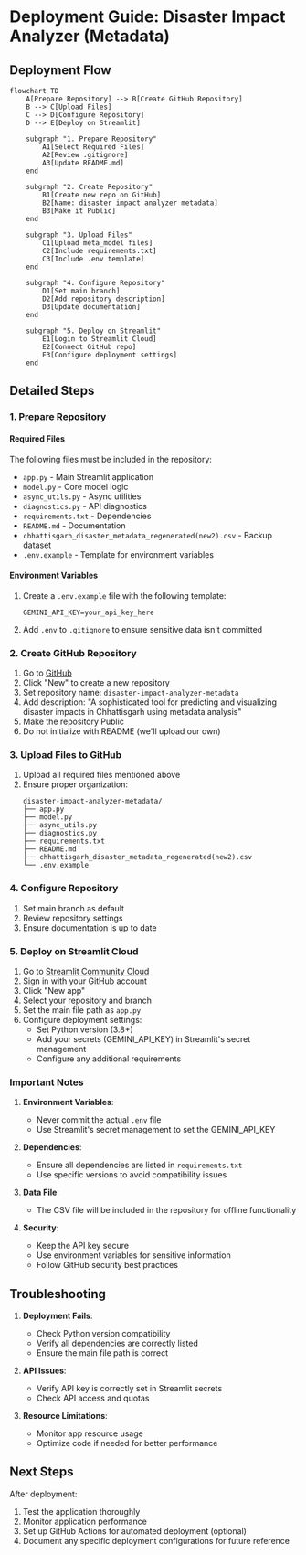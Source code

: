 # Deployment Guide: Disaster Impact Analyzer (Metadata)

## Deployment Flow

```mermaid
flowchart TD
    A[Prepare Repository] --> B[Create GitHub Repository]
    B --> C[Upload Files]
    C --> D[Configure Repository]
    D --> E[Deploy on Streamlit]
    
    subgraph "1. Prepare Repository"
        A1[Select Required Files]
        A2[Review .gitignore]
        A3[Update README.md]
    end
    
    subgraph "2. Create Repository"
        B1[Create new repo on GitHub]
        B2[Name: disaster impact analyzer metadata]
        B3[Make it Public]
    end
    
    subgraph "3. Upload Files"
        C1[Upload meta_model files]
        C2[Include requirements.txt]
        C3[Include .env template]
    end
    
    subgraph "4. Configure Repository"
        D1[Set main branch]
        D2[Add repository description]
        D3[Update documentation]
    end
    
    subgraph "5. Deploy on Streamlit"
        E1[Login to Streamlit Cloud]
        E2[Connect GitHub repo]
        E3[Configure deployment settings]
    end
```

## Detailed Steps

### 1. Prepare Repository

#### Required Files
The following files must be included in the repository:
- `app.py` - Main Streamlit application
- `model.py` - Core model logic
- `async_utils.py` - Async utilities
- `diagnostics.py` - API diagnostics
- `requirements.txt` - Dependencies
- `README.md` - Documentation
- `chhattisgarh_disaster_metadata_regenerated(new2).csv` - Backup dataset
- `.env.example` - Template for environment variables

#### Environment Variables
1. Create a `.env.example` file with the following template:
   ```
   GEMINI_API_KEY=your_api_key_here
   ```
2. Add `.env` to `.gitignore` to ensure sensitive data isn't committed

### 2. Create GitHub Repository

1. Go to [GitHub](https://github.com)
2. Click "New" to create a new repository
3. Set repository name: `disaster-impact-analyzer-metadata`
4. Add description: "A sophisticated tool for predicting and visualizing disaster impacts in Chhattisgarh using metadata analysis"
5. Make the repository Public
6. Do not initialize with README (we'll upload our own)

### 3. Upload Files to GitHub

1. Upload all required files mentioned above
2. Ensure proper organization:
   ```
   disaster-impact-analyzer-metadata/
   ├── app.py
   ├── model.py
   ├── async_utils.py
   ├── diagnostics.py
   ├── requirements.txt
   ├── README.md
   ├── chhattisgarh_disaster_metadata_regenerated(new2).csv
   └── .env.example
   ```

### 4. Configure Repository

1. Set main branch as default
2. Review repository settings
3. Ensure documentation is up to date

### 5. Deploy on Streamlit Cloud

1. Go to [Streamlit Community Cloud](https://streamlit.io/cloud)
2. Sign in with your GitHub account
3. Click "New app"
4. Select your repository and branch
5. Set the main file path as `app.py`
6. Configure deployment settings:
   - Set Python version (3.8+)
   - Add your secrets (GEMINI_API_KEY) in Streamlit's secret management
   - Configure any additional requirements

### Important Notes

1. **Environment Variables**: 
   - Never commit the actual `.env` file
   - Use Streamlit's secret management to set the GEMINI_API_KEY
   
2. **Dependencies**:
   - Ensure all dependencies are listed in `requirements.txt`
   - Use specific versions to avoid compatibility issues
   
3. **Data File**:
   - The CSV file will be included in the repository for offline functionality
   
4. **Security**:
   - Keep the API key secure
   - Use environment variables for sensitive information
   - Follow GitHub security best practices

## Troubleshooting

1. **Deployment Fails**:
   - Check Python version compatibility
   - Verify all dependencies are correctly listed
   - Ensure the main file path is correct
   
2. **API Issues**:
   - Verify API key is correctly set in Streamlit secrets
   - Check API access and quotas
   
3. **Resource Limitations**:
   - Monitor app resource usage
   - Optimize code if needed for better performance

## Next Steps

After deployment:
1. Test the application thoroughly
2. Monitor application performance
3. Set up GitHub Actions for automated deployment (optional)
4. Document any specific deployment configurations for future reference